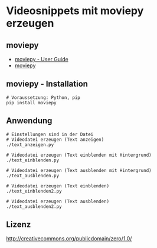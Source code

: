 # Videosnippets mit moviepy erzeugen

## moviepy

* [moviepy - User Guide](https://zulko.github.io/moviepy/index.html)
* [moviepy](https://github.com/Zulko/moviepy)

## moviepy - Installation

```
# Voraussetzung: Python, pip
pip install moviepy
```

## Anwendung

```
# Einstellungen sind in der Datei
# Videodatei erzeugen (Text anzeigen)
./text_anzeigen.py

# Videodatei erzeugen (Text einblenden mit Hintergrund)
./text_einblenden.py

# Videodatei erzeugen (Text ausblenden mit Hintergrund)
./text_ausblenden.py

# Videodatei erzeugen (Text einblenden)
./text_einblenden2.py

# Videodatei erzeugen (Text ausblenden)
./text_ausblenden2.py
```

## Lizenz

http://creativecommons.org/publicdomain/zero/1.0/
